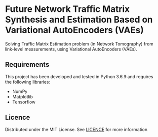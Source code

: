 # Future Network Traffic Matrix Synthesis and Estimation Based on Variational AutoEncoders (VAEs)
Solving Traffic Matrix Estimation problem (in Network Tomography) from link-level measurements, using Variational AutoEncoders (VAEs).

## Requirements
This project has been developed and tested in Python 3.6.9 and requires the following libraries:

- NumPy
- Matplotlib
- Tensorflow

## Licence 
Distributed under the MIT License. See [LICENCE](https://github.com/MikeKalnt/VAE-TME/blob/main/LICENSE) for more information.
